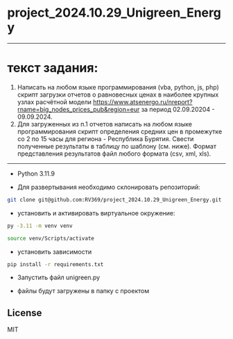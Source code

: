 # project_2024.10.29_Unigreen_Energy

---------------------------------
# текст задания:
1. Написать на любом языке программирования (vba, python, js, php) скрипт загрузки отчетов о равновесных ценах в наиболее крупных узлах расчётной модели https://www.atsenergo.ru/nreport?rname=big_nodes_prices_pub&region=eur за период 02.09.20204 - 09.09.2024.
2. Для загруженных из п.1 отчетов написать на любом языке программирования скрипт определения средних цен в промежутке со 2 по 15 часы для  региона - Республика Бурятия. Свести полученные результаты в таблицу по шаблону (см. ниже). Формат представления результатов файл любого формата (csv, xml, xls).
--------------
- Python 3.11.9

- Для развертывания необходимо склонировать репозиторий:
```sh
git clone git@github.com:RV369/project_2024.10.29_Unigreen_Energy.git
```
- установить и активировать виртуальное окружение:

```sh
py -3.11 -m venv venv
```
```sh
source venv/Scripts/activate
```

- установить зависимости
```sh
pip install -r requirements.txt
```
- Запустить файл unigreen.py

- файлы будут загружены в папку с проектом

## License

MIT
